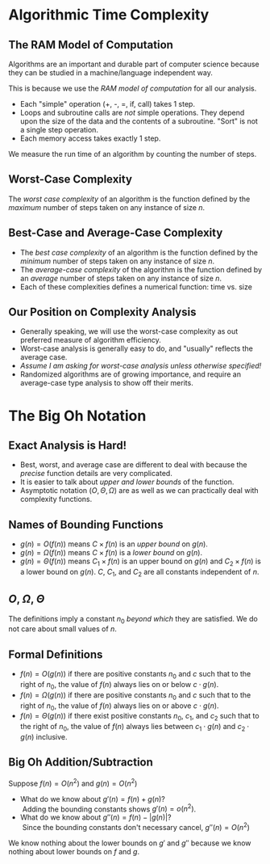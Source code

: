 # Algorithmic Time Complexity
## The RAM Model of Computation
Algorithms are an important and durable part of computer science because they can be studied in a machine/language independent way.

This is because we use the *RAM model of computation* for all our analysis.

- Each "simple" operation (+, -, =, if, call) takes 1 step.
- Loops and subroutine calls are *not* simple operations. They depend upon the size of the data and the contents of a subroutine. "Sort" is not a single step operation.
- Each memory access takes exactly 1 step.

We measure the run time of an algorithm by counting the number of steps.

## Worst-Case Complexity
The *worst case complexity* of an algorithm is the function defined by the *maximum* number of steps taken on any instance of size $n$.

## Best-Case and Average-Case Complexity
- The *best case complexity* of an algorithm is the function defined by the *minimum* number of steps taken on any instance of size $n$.
- The *average-case complexity* of the algorithm is the function defined by an *average* number of steps taken on any instance of size $n$.
- Each of these complexities defines a numerical function: time vs. size

## Our Position on Complexity Analysis
- Generally speaking, we will use the worst-case complexity as out preferred measure of algorithm efficiency.
- Worst-case analysis is generally easy to do, and "usually" reflects the average case.
- *Assume I am asking for worst-case analysis unless otherwise specified!*
- Randomized algorithms are of growing importance, and require an average-case type analysis to show off their merits.

# The Big Oh Notation
## Exact Analysis is Hard!
- Best, worst, and average case are different to deal with because the *precise* function details are very complicated.
- It is easier to talk about *upper and lower bounds* of the function.
- Asymptotic notation $(O, \Theta, \Omega)$ are as well as we can practically deal with complexity functions.

## Names of Bounding Functions
- $g(n) = O(f(n))$ means $C\times f(n)$ is an *upper bound* on $g(n)$.
- $g(n) = \Omega (f(n))$ means $C\times f(n)$ is a *lower bound* on $g(n)$.
- $g(n) = \Theta (f(n))$ means $C_1 \times f(n)$ is an upper bound on $g(n)$ and $C_2 \times f(n)$ is a lower bound on $g(n)$.
$C$, $C_1$, and $C_2$ are all constants independent of $n$.

## $O$, $\Omega$, $\Theta$
The definitions imply a constant $n_0$ *beyond which* they are satisfied. We do not care about small values of $n$.

## Formal Definitions
- $f(n) = O(g(n))$ if there are positive constants $n_0$ and $c$ such that to the right of $n_0$, the value of $f(n)$ always lies on or below $c\cdot g(n)$.
- $f(n) = \Omega (g(n))$ if there are positive constants $n_0$ and $c$ such that to the right of $n_0$, the value of $f(n)$ always lies on or above $c\cdot g(n)$.
- $f(n) = \Theta (g(n))$ if there exist positive constants $n_0$, $c_1$, and $c_2$ such that to the right of $n_0$, the value of $f(n)$ always lies between $c_1\cdot g(n)$ and $c_2\cdot g(n)$ inclusive.

## Big Oh Addition/Subtraction
Suppose $f(n) = O(n^2)$ and $g(n) = O(n^2)$
- What do we know about $g'(n) = f(n) + g(n)$?
<br>&nbsp;Adding the bounding constants shows $g'(n) = o(n^2)$.
- What do we know about $g''(n) = f(n) - |g(n)|$?
<br>&nbsp;Since the bounding constants don't necessary cancel, $g''(n) = O(n^2)$

We know nothing about the lower bounds on $g'$ and $g''$ because we know nothing about lower bounds on $f$ and $g$.